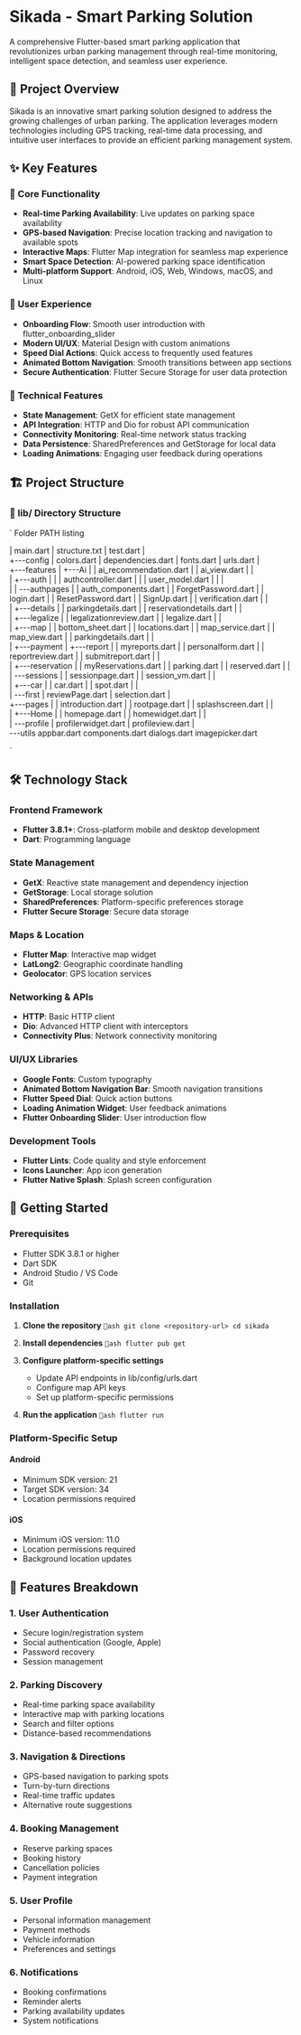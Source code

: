 ﻿# Sikada - Smart Parking Solution

A comprehensive Flutter-based smart parking application that revolutionizes urban parking management through real-time monitoring, intelligent space detection, and seamless user experience.

## 🚗 Project Overview

Sikada is an innovative smart parking solution designed to address the growing challenges of urban parking. The application leverages modern technologies including GPS tracking, real-time data processing, and intuitive user interfaces to provide an efficient parking management system.

## ✨ Key Features

### 🎯 Core Functionality
- **Real-time Parking Availability**: Live updates on parking space availability
- **GPS-based Navigation**: Precise location tracking and navigation to available spots
- **Interactive Maps**: Flutter Map integration for seamless map experience
- **Smart Space Detection**: AI-powered parking space identification
- **Multi-platform Support**: Android, iOS, Web, Windows, macOS, and Linux

### 📱 User Experience
- **Onboarding Flow**: Smooth user introduction with flutter_onboarding_slider
- **Modern UI/UX**: Material Design with custom animations
- **Speed Dial Actions**: Quick access to frequently used features
- **Animated Bottom Navigation**: Smooth transitions between app sections
- **Secure Authentication**: Flutter Secure Storage for user data protection

### 🔧 Technical Features
- **State Management**: GetX for efficient state management
- **API Integration**: HTTP and Dio for robust API communication
- **Connectivity Monitoring**: Real-time network status tracking
- **Data Persistence**: SharedPreferences and GetStorage for local data
- **Loading Animations**: Engaging user feedback during operations

## 🏗️ Project Structure

### 📁 lib/ Directory Structure

`
Folder PATH listing

|   main.dart
|   structure.txt
|   test.dart
|   
+---config
|       colors.dart
|       dependencies.dart
|       fonts.dart
|       urls.dart
|       
+---features
|   +---Ai
|   |       ai_recommendation.dart
|   |       ai_view.dart
|   |       
|   +---auth
|   |   |   authcontroller.dart
|   |   |   user_model.dart
|   |   |   
|   |   \---authpages
|   |           auth_components.dart
|   |           ForgetPassword.dart
|   |           login.dart
|   |           ResetPassword.dart
|   |           SignUp.dart
|   |           verification.dart
|   |           
|   +---details
|   |       parkingdetails.dart
|   |       reservationdetails.dart
|   |       
|   +---legalize
|   |       legalizationreview.dart
|   |       legalize.dart
|   |       
|   +---map
|   |       bottom_sheet.dart
|   |       locations.dart
|   |       map_service.dart
|   |       map_view.dart
|   |       parkingdetails.dart
|   |       
|   +---payment
|   +---report
|   |       myreports.dart
|   |       personalform.dart
|   |       reportreview.dart
|   |       submitreport.dart
|   |       
|   +---reservation
|   |       myReservations.dart
|   |       parking.dart
|   |       reserved.dart
|   |       
|   \---sessions
|       |   sessionpage.dart
|       |   session_vm.dart
|       |   
|       +---car
|       |       car.dart
|       |       spot.dart
|       |       
|       \---first
|               reviewPage.dart
|               selection.dart
|               
+---pages
|   |   introduction.dart
|   |   rootpage.dart
|   |   splashscreen.dart
|   |   
|   +---Home
|   |       homepage.dart
|   |       homewidget.dart
|   |       
|   \---profile
|           profilerwidget.dart
|           profileview.dart
|           
\---utils
        appbar.dart
        components.dart
        dialogs.dart
        imagepicker.dart
        

`

## 🛠️ Technology Stack

### Frontend Framework
- **Flutter 3.8.1+**: Cross-platform mobile and desktop development
- **Dart**: Programming language

### State Management
- **GetX**: Reactive state management and dependency injection
- **GetStorage**: Local storage solution
- **SharedPreferences**: Platform-specific preferences storage
- **Flutter Secure Storage**: Secure data storage

### Maps & Location
- **Flutter Map**: Interactive map widget
- **LatLong2**: Geographic coordinate handling
- **Geolocator**: GPS location services

### Networking & APIs
- **HTTP**: Basic HTTP client
- **Dio**: Advanced HTTP client with interceptors
- **Connectivity Plus**: Network connectivity monitoring

### UI/UX Libraries
- **Google Fonts**: Custom typography
- **Animated Bottom Navigation Bar**: Smooth navigation transitions
- **Flutter Speed Dial**: Quick action buttons
- **Loading Animation Widget**: User feedback animations
- **Flutter Onboarding Slider**: User introduction flow

### Development Tools
- **Flutter Lints**: Code quality and style enforcement
- **Icons Launcher**: App icon generation
- **Flutter Native Splash**: Splash screen configuration

## 🚀 Getting Started

### Prerequisites
- Flutter SDK 3.8.1 or higher
- Dart SDK
- Android Studio / VS Code
- Git

### Installation

1. **Clone the repository**
   `ash
   git clone <repository-url>
   cd sikada
   `

2. **Install dependencies**
   `ash
   flutter pub get
   `

3. **Configure platform-specific settings**
   - Update API endpoints in lib/config/urls.dart
   - Configure map API keys
   - Set up platform-specific permissions

4. **Run the application**
   `ash
   flutter run
   `

### Platform-Specific Setup

#### Android
- Minimum SDK version: 21
- Target SDK version: 34
- Location permissions required

#### iOS
- Minimum iOS version: 11.0
- Location permissions required
- Background location updates



## 📱 Features Breakdown

### 1. User Authentication
- Secure login/registration system
- Social authentication (Google, Apple)
- Password recovery
- Session management

### 2. Parking Discovery
- Real-time parking space availability
- Interactive map with parking locations
- Search and filter options
- Distance-based recommendations

### 3. Navigation & Directions
- GPS-based navigation to parking spots
- Turn-by-turn directions
- Real-time traffic updates
- Alternative route suggestions

### 4. Booking Management
- Reserve parking spaces
- Booking history
- Cancellation policies
- Payment integration

### 5. User Profile
- Personal information management
- Payment methods
- Vehicle information
- Preferences and settings

### 6. Notifications
- Booking confirmations
- Reminder alerts
- Parking availability updates
- System notifications

